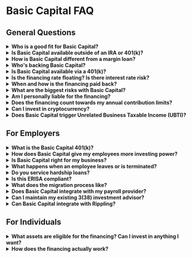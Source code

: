 # Basic Capital FAQ


## General Questions

<details>
<summary><strong>Who is a good fit for Basic Capital?</strong></summary>

Basic Capital is built for long-term investors seeking broad market exposure and tax-advantaged growth. The financing is designed to remain in place for the duration of your investment and does not require scheduled repayment, allowing you to stay focused on long-term compounding.

</details>

<details>
<summary><strong>Is Basic Capital available outside of an IRA or 401(k)?</strong></summary>

No, Basic Capital is designed for long-term investing. As a result it is exclusively offered within an IRA or 401(k) to maximize tax efficiency for long-term investors.

</details>

<details>
<summary><strong>How is Basic Capital different from a margin loan?</strong></summary>

Basic Capital is not a margin loan but it is important to understand how Basic Capital financing differs from traditional margin lending.

Basic Capital offers $4 of financing for every $1 you contribute, but only on eligible assets — broad market stocks and bonds intended to be held for the long-term. The financing is also long-term, and not subject to mark-to-market liquidation.

Alternatively, margin loans are extended on a 2:1 basis, $2 dollars of assets for every $1 of equity, and have constant mark-to-market risk. If the value of your assets drop, your account can be liquidated.

Margin rates are between 4.50-6% and brokers typically do not restrict which assets you can purchase. Margin provides relatively low cost of financing and investing flexibility, but with limited investment power and the risk of forced liquidation.

Basic Capital financing is currently 6.25% and can only be secured with eligible assets, but provides substantially more investing power without the risk of marked-to-market liquidation.

You can read more about how [Basic Capital compares to margin trading here](https://basiccapital.com/learn/margin-trading).

</details>

<details>
<summary><strong>Who's backing Basic Capital?</strong></summary>

We've raised venture funding from top tier, institutional venture capital funds. Our investors have backed generational companies like Google, Airbnb, Ramp and Plaid.

</details>

<details>
<summary><strong>Is Basic Capital available via a 401(k)?</strong></summary>

Yes, Basic Capital partners with employers to offer Basic Capital financing within 401(k) plans. [Learn more](https://basiccapital.com/b#demo).

</details>

<details>
<summary><strong>Is the financing rate floating? Is there interest rate risk?</strong></summary>

Yes, the financing rate floats with short-term interest rates, specifically the Secured Overnight Funding Rate (SOFR) plus 200 basis points (currently 6.25%).

That means the cost of financing in Basic Capital can go up or down, but the underlying bond investments are also floating rate with spreads greater than 200 basis points. Because you are earning more than you owe, it reduces your direct interest rate exposure, even if the cost of Basic Capital financing goes up.

</details>

<details>
<summary><strong>When and how is the financing paid back?</strong></summary>

The investments in your account earn more income than you owe in financing costs. The extra income is re-invested, earning income and benefitting from long-term exposure to the market.

Over time, the income and gains in your account reduce the level of financing relative to your equity. Similar to a home mortgage, the longer you stay invested, the initial financing becomes smaller relative to the accrued value in Basic Capital.

</details>

<details>
<summary><strong>What are the biggest risks with Basic Capital?</strong></summary>

Because Basic Capital is not marked-to-market or subject to forced liquidation from declines in value, the biggest risk is liquidating your account during a period of market distress.

Should you decide to liquidate your account when asset values are down, proceeds would go first to paying back the financing, and you would get the remaining. If the value of assets in your account were worth less than the financing, you would not receive any proceeds, but your other assets and outside retirement investments are completely protected.

</details>

<details>
<summary><strong>Am I personally liable for the financing?</strong></summary>

Your Basic Capital investment is wrapped in a Limited Liability Company (LLC.), limiting your losses only to what you have contributed. Your outside assets and retirement funds are completely protected.

Your personal assets are protected due to the limited liability of the entity that secures the financing.

If you were to liquidate your account during a period of extreme market distress, it is possible you could lose the entire value of your account, but your losses would be limited to what you contributed.

</details>

<details>
<summary><strong>Does the financing count towards my annual contribution limits?</strong></summary>

No, Basic Capital's additional financing does not count towards annual contribution limits.

</details>

<details>
<summary><strong>Can I invest in cryptocurrency?</strong></summary>

Basic Capital financing is only available for eligible assets, currently diversified stocks and bonds.

</details>

<details>
<summary><strong>Does Basic Capital trigger Unrelated Business Taxable Income (UBTI)?</strong></summary>

No, Basic Capital is investing alongside you, but with different economics. We share in a portion of the upside and the downside. This is fundamentally different from debt financed investments that trigger UBTI.

</details>

## For Employers

<details>
<summary><strong>What is the Basic Capital 401(k)?</strong></summary>

Basic Capital is a 401(k) platform that saves businesses time and money, while providing a new way for employees to save for retirement.

While the Basic Capital 401k offers all the standard features and investment options of a standard 401k, it comes with one added optional features that enables employees to get more investing power in their 401k to build wealth for retirement.

Learn more about how the [Basic Capital 401(k) improves employee engagement and supports retirement preparedness](https://basiccapital.com/b#demo).

</details>

<details>
<summary><strong>How does Basic Capital give my employees more investing power?</strong></summary>

Employees make recurring 401(k) contributions and manage their investments through the app, with the flexibility to update anytime.

Employees can either invest their contribution in more than 6,000 standard investment options or invest a portion into Basic Capital.

Allocations to Basic Capital are optional and made by the employee via the brokerage window, ensuring compliance with all relevant regulations.

For every $1 of contributions, we invest $4 alongside them, creating $5 of investing power.

Each employee's Basic Capital investment is structured through an individual Limited Liability Company (LLC.) to manage financing and protect the employee.

Basic Capital delivers a full-stack solution—from 401(k) administration and employee experience to financing and servicing.

Should an employee leave and want to rollover their entire 401(k) to a new provider, the rollover would lock in any gains or losses in the account. However, they could keep their Basic Capital allocation with us and only rollover their standard 401(k) investments.

</details>

<details>
<summary><strong>Is Basic Capital right for my business?</strong></summary>

The Basic Capital 401(k) Platform is designed for businesses looking to create an island employees don't want to leave by providing a new path to financial prosperity.

Companies that switch to Basic Capital do so because we help their employees get retirement ready — from increased plan participation to larger contributions. When employees feel like their contributions are going further, more employees contribute and, on average, they contribute more.

If you'd like to hear stories of why members switch to us, [you can start here](https://basiccapital.com/customers/serviceprofessionals).

</details>

<details>
<summary><strong>What happens when an employee leaves or is terminated?</strong></summary>

Should an employee leave and want to rollover their entire 401(k) to a new provider, the rollover would lock in any gains or losses in the account. However, they could keep their Basic Capital allocation with us and only rollover their standard 401(k) investments.

</details>

<details>
<summary><strong>Do you service hardship loans?</strong></summary>

Yes, we service hardship loans made out of standard 401(k) assets.

</details>

<details>
<summary><strong>Is this ERISA compliant?</strong></summary>

Yes, contributions into Basic Capital occur through a 401(k) brokerage window complying with all relevant regulations and meet to your fiduciary responsibilities.

</details>

<details>
<summary><strong>What does the migration process like?</strong></summary>

Initially, you'll complete onboarding through our employer dashboard, connecting your payroll provider and business bank account while we establish your trust account.

Within 2-3 weeks, we conduct a one-hour employee session (either in person or virtual) for balance allocation and contribution elections. In the final phase we transfer assets from your current provider, which typically takes 30-45 days.

We provide tailored migration packets specific to your existing provider and handle the technical integration between systems. The entire process spans 4-6 weeks from service agreement to first payroll contribution processing.

</details>

<details>
<summary><strong>Does Basic Capital integrate with my payroll provider?</strong></summary>

We integrate with all major payroll providers, our current integrations cover 90% of the American workforce.

</details>

<details>
<summary><strong>Can I maintain my existing 3(38) investment advisor?</strong></summary>

Yes, you can keep your plan advisor, we are a Record Keeper and Third-Party Administrator.

</details>

<details>
<summary><strong>Can Basic Capital integrate with Rippling?</strong></summary>

Basic Capital offers a direct integration with Rippling, improving the flow of data between your Rippling instance and your 401(k) program. Learn more [**here**](https://basiccapital.com/integrations/rippling).

</details>

## For Individuals

<details>
<summary><strong>What assets are eligible for the financing? Can I invest in anything I want?</strong></summary>

Currently, Basic Capital financing is only available for eligible assets — a diversified portfolio of stocks and bonds. Basic Capital pairs long-term financing with long-term assets. We are working on the ability for IRA members to customize their own allocations.

</details>

<details>
<summary><strong>How does the financing actually work?</strong></summary>

As a simple illustration, assume you contribute $2,000 to your IRA. Basic Capital invests $8,000 alongside you, giving you $10,000 of investing power into a diversified portfolio of stock and bond
